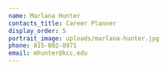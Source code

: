 ```yaml
---
name: Marlana Hunter
contacts_title: Career Planner
display_order: 5
portrait_image: uploads/marlana-hunter.jpg
phone: 815-802-8971
email: mhunter@kcc.edu
---
```

